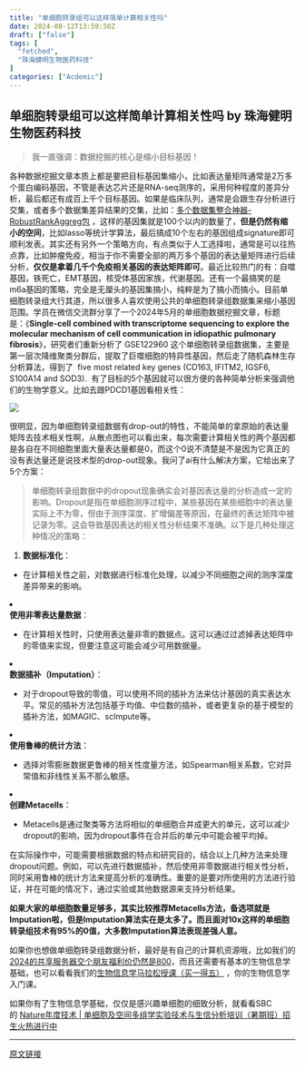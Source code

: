 ```yaml
---
title: "单细胞转录组可以这样简单计算相关性吗"
date: 2024-08-12T13:59:50Z
draft: ["false"]
tags: [
  "fetched",
  "珠海健明生物医药科技"
]
categories: ["Acdemic"]
---
```

单细胞转录组可以这样简单计算相关性吗 by 珠海健明生物医药科技
------
<div><section data-tool="mdnice编辑器" data-website="https://www.mdnice.com"><blockquote data-tool="mdnice编辑器"><span></span><p>我一直强调：数据挖掘的核心是缩小目标基因！</p></blockquote><p data-tool="mdnice编辑器">各种数据挖掘文章本质上都是要把目标基因集缩小，比如表达量矩阵通常是2万多个蛋白编码基因，不管是表达芯片还是RNA-seq测序的，采用何种程度的差异分析，最后都还有成百上千个目标基因。如果是临床队列，通常是会跟生存分析进行交集，或者多个数据集差异结果的交集，比如：<a href="https://mp.weixin.qq.com/s?__biz=MzAxMDkxODM1Ng==&amp;mid=2247494737&amp;idx=1&amp;sn=78f70a8c642c4954433797caef7b0d52&amp;scene=21#wechat_redirect" data-linktype="2">多个数据集整合神器-RobustRankAggreg包</a> ，这样的基因集就是100个以内的数量了，<strong>但是仍然有缩小的空间</strong>，比如lasso等统计学算法，最后搞成10个左右的基因组成signature即可顺利发表。其实还有另外一个策略方向，有点类似于人工选择啦，通常是可以往热点靠，比如肿瘤免疫，相当于你不需要全部的两万多个基因的表达量矩阵进行后续分析，<strong>仅仅是拿着几千个免疫相关基因的表达矩阵即可</strong>。最近比较热门的有：自噬基因，铁死亡，EMT基因，核受体基因家族，代谢基因。还有一个最搞笑的是m6a基因的策略，完全是无厘头的基因集搞小，纯粹是为了搞小而搞小。目前单细胞转录组大行其道，所以很多人喜欢使用公共的单细胞转录组数据集来缩小基因范围。学员在微信交流群分享了一个2024年5月的单细胞数据挖掘文章，标题是：《<strong>Single-cell combined with transcriptome sequencing to explore the molecular mechanism of cell communication in idiopathic pulmonary fibrosis</strong>》，研究者们重新分析了 GSE122960 这个单细胞转录组数据集，主要是第一层次降维聚类分群后，提取了巨噬细胞的特异性基因，然后走了随机森林生存分析算法，得到了  five most related key genes (CD163, IFITM2, IGSF6, S100A14 and SOD3).  有了目标的5个基因就可以很方便的各种简单分析来强调他们的生物学意义。比如去跟PDCD1基因看相关性：</p><p><img data-galleryid="" data-imgfileid="100048066" data-ratio="0.5287037037037037" data-s="300,640" data-src="https://mmbiz.qpic.cn/mmbiz_png/cZNhZQ6j4wz9R4Y4NiawHh1a0lm7kTBeZPicHT8kNPcZbkkeicCWziaVA1j5LnajOWUPFteKR8ONPjIOPBgoKaib3Ig/640?wx_fmt=png&amp;from=appmsg" data-type="png" data-w="1080" src="https://mmbiz.qpic.cn/mmbiz_png/cZNhZQ6j4wz9R4Y4NiawHh1a0lm7kTBeZPicHT8kNPcZbkkeicCWziaVA1j5LnajOWUPFteKR8ONPjIOPBgoKaib3Ig/640?wx_fmt=png&amp;from=appmsg"></p><p data-tool="mdnice编辑器">很明显，因为单细胞转录组数据有drop-out的特性，不能简单的拿原始的表达量矩阵去技术相关性啊，从散点图也可以看出来，每次需要计算相关性的两个基因都是各自在不同细胞里面大量表达量都是0，而这个0说不清楚是不是因为它真正的没有表达量还是说技术型的drop-out现象。我问了ai有什么解决方案，它给出来了5个方案：</p><blockquote data-tool="mdnice编辑器"><span></span><p>单细胞转录组数据中的dropout现象确实会对基因表达量的分析造成一定的影响。Dropout是指在单细胞测序过程中，某些基因在某些细胞中的表达量实际上不为零，但由于测序深度、扩增偏差等原因，在最终的表达矩阵中被记录为零。这会导致基因表达的相关性分析结果不准确。以下是几种处理这种情况的策略：</p></blockquote><ol data-tool="mdnice编辑器"><li><section><strong>数据标准化</strong>：</section></li></ol><ul><li><section>在计算相关性之前，对数据进行标准化处理，以减少不同细胞之间的测序深度差异带来的影响。</section></li></ul><li><section><strong>使用非零表达量数据</strong>：</section></li><ul><li><section>在计算相关性时，只使用表达量非零的数据点。这可以通过过滤掉表达矩阵中的零值来实现，但要注意这可能会减少可用数据量。</section></li></ul><li><section><strong>数据插补（Imputation）</strong>：</section></li><ul><li><section>对于dropout导致的零值，可以使用不同的插补方法来估计基因的真实表达水平。常见的插补方法包括基于均值、中位数的插补，或者更复杂的基于模型的插补方法，如MAGIC、scImpute等。</section></li></ul><li><section><strong>使用鲁棒的统计方法</strong>：</section></li><ul><li><section>选择对零膨胀数据更鲁棒的相关性度量方法，如Spearman相关系数，它对异常值和非线性关系不那么敏感。</section></li></ul><li><section><strong>创建Metacells</strong>：</section></li><ul><li><section>Metacells是通过聚类等方法将相似的单细胞合并成更大的单元，这可以减少dropout的影响，因为dropout事件在合并后的单元中可能会被平均掉。</section></li></ul><p data-tool="mdnice编辑器">在实际操作中，可能需要根据数据的特点和研究目的，结合以上几种方法来处理dropout问题。例如，可以先进行数据插补，然后使用非零数据进行相关性分析，同时采用鲁棒的统计方法来提高分析的准确性。重要的是要对所使用的方法进行验证，并在可能的情况下，通过实验或其他数据源来支持分析结果。</p><p data-tool="mdnice编辑器"><strong>如果大家的单细胞数量足够多，其实比较推荐Metacells方法，备选项就是Imputation啦，但是Imputation算法实在是太多了。而且面对10x这样的单细胞转录组技术有95%的0值，大多数Imputation算法表现差强人意。</strong></p></section><p>如果你也想做单细胞转录组数据分析，<span>最好是有自己的计算机资源哦，比如我们的</span><a href="https://mp.weixin.qq.com/s?__biz=MzAxMDkxODM1Ng==&amp;mid=2247528363&amp;idx=1&amp;sn=5e02f3e9b2e148191e23ebc2c0d780e7&amp;scene=21#wechat_redirect" data-linktype="2">2024的共享服务器交个朋友福利价仍然是800</a><span>，而且还需要有基本的生物信息学基础，也可以看看我们的</span><a href="http://mp.weixin.qq.com/s?__biz=MzAxMDkxODM1Ng==&amp;mid=2247530001&amp;idx=1&amp;sn=676dcf224f9be23b288189775292aeeb&amp;chksm=9b4b36aaac3cbfbc3e3bb0865bd789d5093e3a643f3f345332995f707b7f209ae924e9e9529e&amp;scene=21#wechat_redirect" data-linktype="2">生物信息学马拉松授课（买一得五）</a><span> ，你的生物信息学入门课。</span></p><p data-tool="mdnice编辑器">如果你有了生物信息学基础，仅仅是感兴趣单细胞的细致分析，就看看SBC的 <a href="https://mp.weixin.qq.com/s?__biz=MzAxMDkxODM1Ng==&amp;mid=2247531593&amp;idx=1&amp;sn=83cf709e48a8cc2de5cebeadd138659b&amp;scene=21#wechat_redirect" data-linktype="2">Nature年度技术 | 单细胞及空间多组学实验技术与生信分析培训（暑期班）招生火热进行中</a></p><p><mp-style-type data-value="3"></mp-style-type></p></div>  
<hr>
<a href="https://mp.weixin.qq.com/s/q0sdf_0mEkP_VeR4Wqbvew",target="_blank" rel="noopener noreferrer">原文链接</a>
